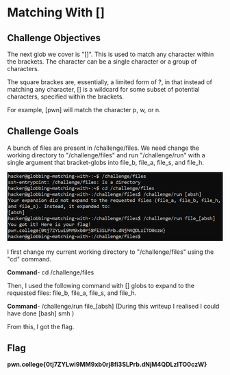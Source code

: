 # Matching With []

## Challenge Objectives

The next glob we cover is "[]".  This is used to match any character within the brackets. The character can be a single character or a group of characters.

The square brackes are, essentially, a limited form of ?, in that instead of matching any character, [] is a wildcard for some subset of potential characters, specified within the brackets.

For example, [pwn] will match the character p, w, or n.

## Challenge Goals

A bunch of files are present in /challenge/files. We need change the working directory to "/challenge/files" and run "/challenge/run" with a single argument that bracket-globs into file_b, file_a, file_s, and file_h.

![Error In Loading Image](image-2.png)

I first change my current working directory to "/challenge/files" using the "cd" command.

**Command**- cd /challenge/files

Then, I used the following command with [] globs to expand to the requested files: file_b, file_a, file_s, and file_h.

**Command**- /challenge/run file_[absh]
(During this writeup I realised I could have done [bash] smh )

From this, I got the flag.

## Flag

**pwn.college{0tj7ZYLwi9MM9xb0rj8fi3SLPrb.dNjM4QDLzITO0czW}**




